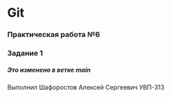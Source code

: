 # Git
### Практическая работа №6
### Задание 1
##### Это изменено в ветке main

Выполнил
Шафоростов Алексей Сергеевич
УВП-313

